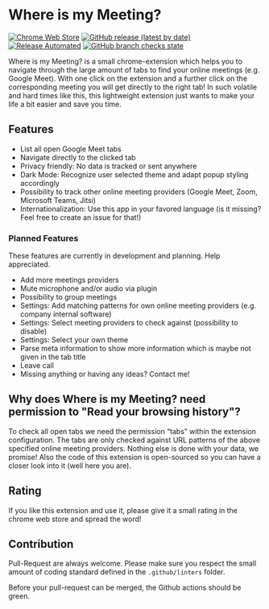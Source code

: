 # Where is my Meeting?
[![Chrome Web Store](https://img.shields.io/chrome-web-store/rating/gogioagefecnpkiaoegkobapeklhchni?label=Chrome%20Webstore%20Rating&logo=Google%20Chrome&logoColor=%23FFFFFF&style=for-the-badge)](https://chrome.google.com/webstore/detail/where-is-my-meeting/gogioagefecnpkiaoegkobapeklhchni)
[![GitHub release (latest by date)](https://img.shields.io/github/v/release/themihel/WhereIsMyMeeting?label=Github%20Release&logo=Github&style=for-the-badge)](https://github.com/themihel/WhereIsMyMeeting/releases/latest)
[![Release Automated](https://img.shields.io/badge/Release-Automated-blue?style=for-the-badge&logo=Github%20Actions&logoColor=%23FFFFFF)](https://github.com/themihel/WhereIsMyMeeting/actions)
[![GitHub branch checks state](https://img.shields.io/github/checks-status/themihel/WhereIsMyMeeting/main?label=Tests&style=for-the-badge&logo=Github%20Actions&logoColor=%23FFFFFF)](https://github.com/themihel/WhereIsMyMeeting/actions)

Where is my Meeting? is a small chrome-extension which helps you to navigate through the large amount of tabs to find your online meetings (e.g. Google Meet).
With one click on the extension and a further click on the corresponding meeting you will get directly to the right tab!
In such volatile and hard times like this, this lightweight extension just wants to make your life a bit easier and save you time.

## Features
- List all open Google Meet tabs
- Navigate directly to the clicked tab
- Privacy friendly: No data is tracked or sent anywhere
- Dark Mode: Recognize user selected theme and adapt popup styling accordingly
- Possibility to track other online meeting providers (Google Meet, Zoom, Microsoft Teams, Jitsi)
- Internationalization: Use this app in your favored language (is it missing? Feel free to create an issue for that!)

### Planned Features
These features are currently in development and planning. Help appreciated.
- Add more meetings providers
- Mute microphone and/or audio via plugin
- Possibility to group meetings
- Settings: Add matching patterns for own online meeting providers (e.g. company internal software)
- Settings: Select meeting providers to check against (possibility to disable)
- Settings: Select your own theme
- Parse meta information to show more information which is maybe not given in the tab title
- Leave call
- Missing anything or having any ideas? Contact me!

## Why does Where is my Meeting? need permission to "Read your browsing history"?
To check all open tabs we need the permission “tabs” within the extension configuration. The tabs are only checked against URL patterns of the above specified online meeting providers. Nothing else is done with your data, we promise! Also the code of this extension is open-sourced so you can have a closer look into it (well here you are).

## Rating
If you like this extension and use it, please give it a small rating in the chrome web store and spread the word!

## Contribution
Pull-Request are always welcome. Please make sure you respect the small amount of coding standard defined in the `.github/linters` folder.

Before your pull-request can be merged, the Github actions should be green.